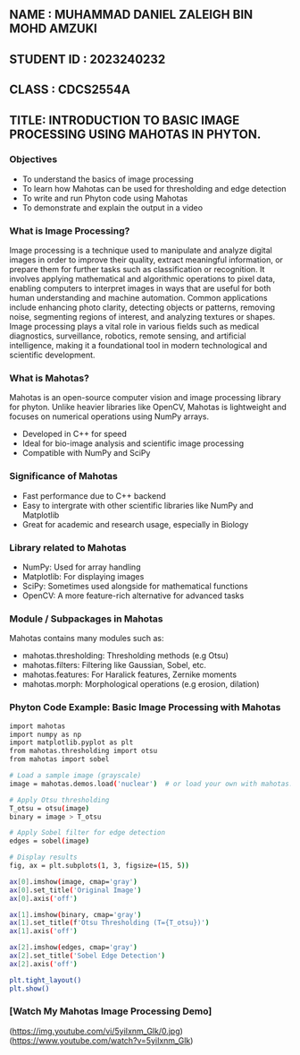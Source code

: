## NAME : MUHAMMAD DANIEL ZALEIGH BIN MOHD AMZUKI

## STUDENT ID : 2023240232

## CLASS : CDCS2554A

## TITLE: INTRODUCTION TO BASIC IMAGE PROCESSING USING MAHOTAS IN PHYTON.

### Objectives 
* To understand the basics of image processing
* To learn how Mahotas can be used for thresholding and edge detection
* To write and run Phyton code using Mahotas
* To demonstrate and explain the output in a video
  
### What is Image Processing?

Image processing is a technique used to manipulate and analyze digital images in order to improve their quality, extract meaningful information, or prepare them for further tasks such as classification or recognition. It involves applying mathematical and algorithmic operations to pixel data, enabling computers to interpret images in ways that are useful for both human understanding and machine automation. Common applications include enhancing photo clarity, detecting objects or patterns, removing noise, segmenting regions of interest, and analyzing textures or shapes. Image processing plays a vital role in various fields such as medical diagnostics, surveillance, robotics, remote sensing, and artificial intelligence, making it a foundational tool in modern technological and scientific development.

### What is Mahotas?

Mahotas is an open-source computer vision and  image processing library for phyton. Unlike heavier libraries like OpenCV, Mahotas is lightweight and focuses on numerical operations using NumPy arrays.
* Developed in C++ for speed
* Ideal for bio-image analysis and scientific image processing
* Compatible with NumPy and SciPy

### Significance of Mahotas 
* Fast performance due to C++ backend
* Easy to intergrate with other scientific libraries like NumPy and Matplotlib
* Great for academic and research usage, especially in Biology

### Library related to Mahotas
* NumPy: Used for array handling
* Matplotlib: For displaying images
* SciPy: Sometimes used alongside for mathematical functions
* OpenCV: A more feature-rich alternative for advanced tasks

### Module / Subpackages in Mahotas
Mahotas contains many modules such as:
* mahotas.thresholding: Thresholding methods (e.g Otsu)
* mahotas.filters: Filtering like Gaussian, Sobel, etc.
* mahotas.features: For Haralick features, Zernike moments
* mahotas.morph: Morphological operations (e.g erosion, dilation)

### Phyton Code Example: Basic Image Processing with Mahotas
```bash
import mahotas
import numpy as np
import matplotlib.pyplot as plt
from mahotas.thresholding import otsu
from mahotas import sobel

# Load a sample image (grayscale)
image = mahotas.demos.load('nuclear')  # or load your own with mahotas.imread()

# Apply Otsu thresholding
T_otsu = otsu(image)
binary = image > T_otsu

# Apply Sobel filter for edge detection
edges = sobel(image)

# Display results
fig, ax = plt.subplots(1, 3, figsize=(15, 5))

ax[0].imshow(image, cmap='gray')
ax[0].set_title('Original Image')
ax[0].axis('off')

ax[1].imshow(binary, cmap='gray')
ax[1].set_title(f'Otsu Thresholding (T={T_otsu})')
ax[1].axis('off')

ax[2].imshow(edges, cmap='gray')
ax[2].set_title('Sobel Edge Detection')
ax[2].axis('off')

plt.tight_layout()
plt.show()

```
### [Watch My Mahotas Image Processing Demo]
(https://img.youtube.com/vi/5yiIxnm_Glk/0.jpg)(https://www.youtube.com/watch?v=5yiIxnm_Glk)
